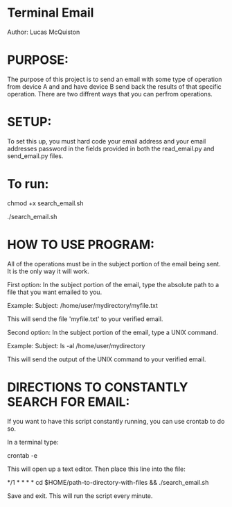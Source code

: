 # Terminal Email

Author: Lucas McQuiston

# PURPOSE:
The purpose of this project is to send an email with some type of operation from
device A and and have device B send back the results of that specific operation.
There are two diffrent ways that you can perfrom operations.


# SETUP:
To set this up, you must hard code your email address and your email addresses
password in the fields provided in both the read_email.py and send_email.py
files.

# To run:
chmod +x search_email.sh

./search_email.sh


# HOW TO USE PROGRAM: 
All of the operations must be in the subject portion of the email being sent. It
is the only way it will work.

First option:
In the subject portion of the email, type the absolute path to a file that you
want emailed to you.

Example:
Subject: /home/user/mydirectory/myfile.txt

This will send the file 'myfile.txt' to your verified email.


Second option:
In the subject portion of the email, type a UNIX command.

Example:
Subject: ls -al /home/user/mydirectory

This will send the output of the UNIX command to your verified email.


# DIRECTIONS TO CONSTANTLY SEARCH FOR EMAIL:
If you want to have this script constantly running, you can use crontab to do so.

In a terminal type:

crontab -e

This will open up a text editor. Then place this line into the file:

*/1 * * * *  cd $HOME/path-to-directory-with-files && ./search_email.sh

Save and exit.
This will run the script every minute.
